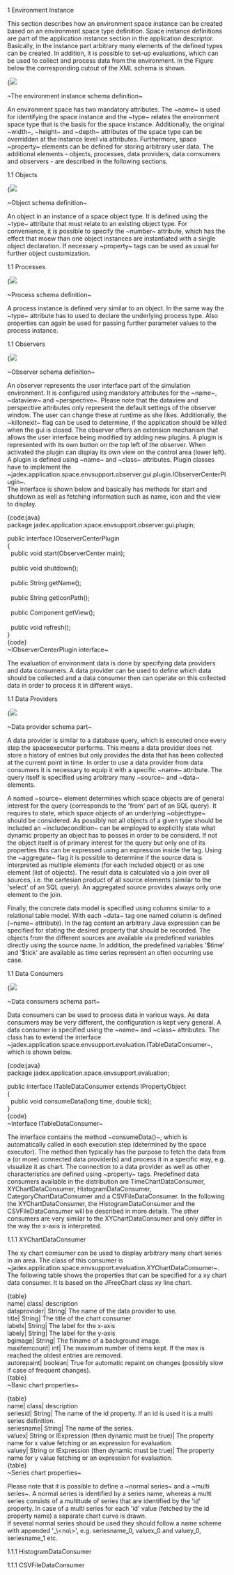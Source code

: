 1 Environment Instance

This section describes how an environment space instance can be created based on an environment space type definition. Space instance definitions are part of the application instance section in the application descriptor. Basically, in the instance part arbitrary many elements of the defined types can be created. In addition, it is possible to set-up evaluations, which can be used to collect and process data from the environment. In the Figure below the corresponding cutout of the XML schema is shown.

<div class="wikimodel-emptyline">

</div>

<div class="wikimodel-emptyline">

</div>

<div class="wikimodel-emptyline">

</div>

{![](envspace.png})

\~The environment instance schema definition\~

<div class="wikimodel-emptyline">

</div>

<div class="wikimodel-emptyline">

</div>

<div class="wikimodel-emptyline">

</div>

An environment space has two mandatory attributes. The \~name\~ is used for identifying the space instance and the \~type\~ relates the environment space type that is the basis for the space instance. Additionally, the original \~width\~, \~height\~ and \~depth\~ attributes of the space type can be overridden at the instance level via attributes. Furthermore, space \~property\~ elements can be defined for storing arbitrary user data. The additional elements - objects, processes, data providers, data comsumers and observers - are described in the following sections.

1.1 Objects

{![](object.png})

\~Object schema definition\~

<div class="wikimodel-emptyline">

</div>

<div class="wikimodel-emptyline">

</div>

<div class="wikimodel-emptyline">

</div>

An object in an instance of a space object type. It is defined using the \~type\~ attribute that must relate to an existing object type. For convenience, it is possible to specify the \~number\~ attribute, which has the effect that moew than one object instances are instantiated with a single object declaration. If necessary \~property\~ tags can be used as usual for further object customization.

1.1 Processes

{![](process.png})

\~Process schema definition\~

<div class="wikimodel-emptyline">

</div>

<div class="wikimodel-emptyline">

</div>

<div class="wikimodel-emptyline">

</div>

A process instance is defined very similar to an object. In the same way the \~type\~ attribute has to used to declare the underlying process type. Also properties can again be used for passing further parameter values to the process instance.

1.1 Observers

{![](observer.png})

\~Observer schema definition\~

<div class="wikimodel-emptyline">

</div>

<div class="wikimodel-emptyline">

</div>

<div class="wikimodel-emptyline">

</div>

An observer represents the user interface part of the simulation environment. It is configured using mandatory attributes for the \~name\~, \~dataview\~ and \~perspective\~. Please note that the dataview and perspective attributes only represent the default settings of the observer window. The user can change these at runtime as she likes. Additionally, the \~killonexit\~ flag can be used to determine, if the application should be killed when the gui is closed. The observer offers an extension mechanism that allows the user interface being modified by adding new plugins. A plugin is represented with its own button on the top left of the observer. When activated the plugin can display its own view on the control area (lower left). A plugin is defined using \~name\~ and \~class\~ attributes. Plugin classes have to implement the \~jadex.application.space.envsupport.observer.gui.plugin.IObserverCenterPlugin\~.\
The interface is shown below and basically has methods for start and shutdown as well as fetching information such as name, icon and the view to display. 

{code:java}\
package jadex.application.space.envsupport.observer.gui.plugin;

public interface IObserverCenterPlugin\
{\
  public void start(ObserverCenter main);\
  \
  public void shutdown();\
  \
  public String getName();\
\
  public String getIconPath();\
\
  public Component getView();\
\
  public void refresh();\
}\
{code}\
\~IObserverCenterPlugin interface\~ 

The evaluation of environment data is done by specifying data providers and data consumers. A data provider can be used to define which data should be collected and a data consumer then can operate on this collected data in order to process it in different ways. 

1.1 Data Providers

{![](dataproviders.png})

\~Data provider schema part\~

<div class="wikimodel-emptyline">

</div>

<div class="wikimodel-emptyline">

</div>

<div class="wikimodel-emptyline">

</div>

A data provider is similar to a database query, which is executed once every step the spaceexecutor performs. This means a data provider does not store a history of entries but only provides the data that has been collected at the current point in time. In order to use a data provider from data consumers it is necessary to equip it with a specific \~name\~ attribute. The query itself is specified using arbitrary many \~source\~ and \~data\~ elements. 

<div class="wikimodel-emptyline">

</div>

<div class="wikimodel-emptyline">

</div>

<div class="wikimodel-emptyline">

</div>

A named \~source\~ element determines which space objects are of general interest for the query (corresponds to the 'from' part of an SQL query). It requires to state, which space objects of an underlying \~objecttype\~ should be considered. As possibly not all objects of a given type should be included an \~includecondition\~ can be employed to explicitly state what dynamic property an object has to posses in order to be considerd. If not the object itself is of primary interest for the query but only one of its properties this can be expressed using an expression inside the tag. Using the \~aggregate\~ flag it is possible to determine if the source data is interpreted as multiple elements (for each included object) or as one element (list of objects). The result data is calculated via a join over all sources, i.e. the cartesian product of all source elements (similar to the 'select' of an SQL query). An aggregated source provides always only one element to the join.

<div class="wikimodel-emptyline">

</div>

<div class="wikimodel-emptyline">

</div>

<div class="wikimodel-emptyline">

</div>

Finally, the concrete data model is specified using columns similar to a relational table model. With each \~data\~ tag one named column is defined (\~name\~ attribute). In the tag content an arbitrary Java expression can be specified for stating the desired property that should be recorded. The objects from the different sources are available via predefined variables directly using the source name. In addition, the predefined variables '\$time' and '\$tick' are available as time series represent an often occurring use case.

1.1 Data Consumers

{![](dataconsumers.png})

\~Data consumers schema part\~

<div class="wikimodel-emptyline">

</div>

<div class="wikimodel-emptyline">

</div>

<div class="wikimodel-emptyline">

</div>

Data consumers can be used to process data in various ways. As data consumers may be very different, the configuration is kept very general. A data consumer is specified using the \~name\~ and \~class\~ attributes. The class has to extend the interface \~jadex.application.space.envsupport.evaluation.ITableDataConsumer\~, which is shown below. 

{code:java}\
package jadex.application.space.envsupport.evaluation;

public interface ITableDataConsumer extends IPropertyObject\
{\
  public void consumeData(long time, double tick);\
}\
{code}\
\~Interface ITableDataConsumer\~

<div class="wikimodel-emptyline">

</div>

<div class="wikimodel-emptyline">

</div>

<div class="wikimodel-emptyline">

</div>

The interface contains the method \~consumeData()\~, which is automatically called in each execution step (determined by the space executor). The method then typically has the purpose to fetch the data from a (or more) connected data provider(s) and process it in a specific way, e.g. visualize it as chart. The connection to a data provider as well as other characteristics are defined using \~property\~ tags. Predefined data consumers available in the distribution are TimeChartDataConsumer, XYChartDataConsumer, HistogramDataConsumer, CategoryChartDataConsumer and a CSVFileDataConsumer. In the following the XYChartDataConsumer, the HistogramDataConsumer and the CSVFileDataConsumer will be described in more details. The other consumers are very similar to the XYChartDataConsumer and only differ in the way the x-axis is interpreted.

1.1.1 XYChartDataConsumer

The xy chart comsumer can be used to display arbitrary many chart series in an area. The class of this consumer is \~jadex.application.space.envsupport.evaluation.XYChartDataConsumer\~. The following table shows the properties that can be specified for a xy chart data consumer. It is based on the JFreeChart class xy line chart.

<div class="wikimodel-emptyline">

</div>

<div class="wikimodel-emptyline">

</div>

<div class="wikimodel-emptyline">

</div>

{table}\
name| class| description\
dataprovider| String| The name of the data provider to use.\
title| String| The title of the chart consumer\
labelx| String| The label for the x-axis\
labely| String| The label for the y-axis\
bgimage| String| The filname of a background image.\
maxitemcount| int| The maximum number of items kept. If the max is reached the oldest entries are removed.\
autorepaint| boolean| True for automatic repaint on changes (possibly slow if case of frequent changes).\
{table}\
\~Basic chart properties\~

<div class="wikimodel-emptyline">

</div>

<div class="wikimodel-emptyline">

</div>

<div class="wikimodel-emptyline">

</div>

{table}\
name| class| description\
seriesid| String| The name of the id property. If an id is used it is a multi series definition.\
seriesname| String| The name of the series.\
valuex| String or IExpression (then dynamic must be true)| The property name for x value fetching or an expression for evaluation.\
valuey| String or IExpression (then dynamic must be true)| The property name for y value fetching or an expression for evaluation.\
{table}\
\~Series chart properties\~

<div class="wikimodel-emptyline">

</div>

<div class="wikimodel-emptyline">

</div>

<div class="wikimodel-emptyline">

</div>

Please note that it is possible to define a \~normal series\~ and a \~multi series\~. A normal series is identified by a series name, whereas a multi series consists of a multitude of series that are identified by the 'id' property. In case of a multi series for each 'id' value (fetched by the id property name) a separate chart curve is drawn.\
If several normal series should be used they should follow a name scheme with appended '\_\\&lt;no\\&gt;', e.g. seriesname\_0, valuex\_0 and valuey\_0, seriesname\_1 etc.

1.1.1 HistogramDataConsumer

1.1.1 CSVFileDataConsumer
